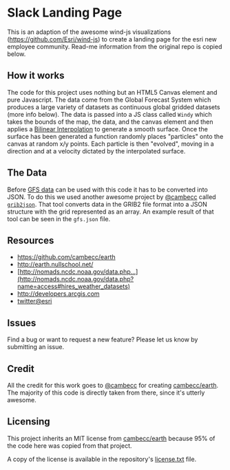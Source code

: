 # Slack Landing Page

This is an adaption of the awesome wind-js visualizations (https://github.com/Esri/wind-js) to create a landing page for the esri new employee community. Read-me information from the original repo is copied below.

## How it works

The code for this project uses nothing but an HTML5 Canvas element and pure Javascript. The data come from the Global Forecast System which produces a large variety of datasets as continuous global gridded datasets (more info below). The data is passed into a JS class called `Windy` which takes the bounds of the map, the data, and the canvas element and then applies a [Bilinear Interpolation](http://en.wikipedia.org/wiki/Bilinear_interpolation) to generate a smooth surface. Once the surface has been generated a function randomly places "particles" onto the canvas at random x/y points. Each particle is then "evolved", moving in a direction and at a velocity dictated by the interpolated surface.

## The Data

Before [GFS data](http://nomads.ncdc.noaa.gov/data.php?name=access#hires_weather_datasets) can be used with this code it has to be converted into JSON. To do this we used another awesome project by [@cambecc](https://github.com/cambecc) called [`grib2json`](https://github.com/cambecc/grib2json). That tool converts data in the GRIB2 file format into a JSON structure with the grid represented as an array. An example result of that tool can be seen in the `gfs.json` file.

## Resources

* https://github.com/cambecc/earth
* http://earth.nullschool.net/
* [http://nomads.ncdc.noaa.gov/data.php...](http://nomads.ncdc.noaa.gov/data.php?name=access#hires_weather_datasets)
* http://developers.arcgis.com
* [twitter@esri](http://twitter.com/esri)

## Issues

Find a bug or want to request a new feature?  Please let us know by submitting an issue.

## Credit

All the credit for this work goes to [@cambecc](https://github.com/cambecc) for creating [cambecc/earth](https://github.com/cambecc/earth). The majority of this code is directly taken from there, since it's utterly awesome.

## Licensing

This project inherits an MIT license from [cambecc/earth](https://github.com/cambecc/earth) because 95% of the code here was copied from that project.

A copy of the license is available in the repository's [license.txt]( https://raw.github.com/Esri/wind-js/master/license.txt) file.
